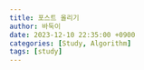 ```yaml
---
title: 포스트 올리기
author: 바둑이
date: 2023-12-10 22:35:00 +0900
categories: [Study, Algorithm]
tags: [study]
---
```

